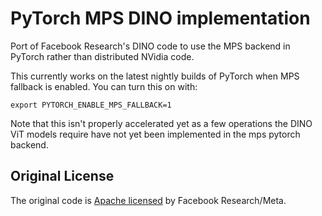 # PyTorch MPS DINO implementation

Port of Facebook Research's DINO code to use the MPS backend in PyTorch rather than distributed NVidia code.

This currently works on the latest nightly builds of PyTorch when MPS fallback is enabled. You can turn this on with:

```
export PYTORCH_ENABLE_MPS_FALLBACK=1
```

Note that this isn't properly accelerated yet as a few operations the DINO ViT models require have not yet been implemented in the mps pytorch backend.

## Original License

The original code is [Apache licensed](https://github.com/facebookresearch/dino/blob/main/LICENSE) by Facebook Research/Meta.

